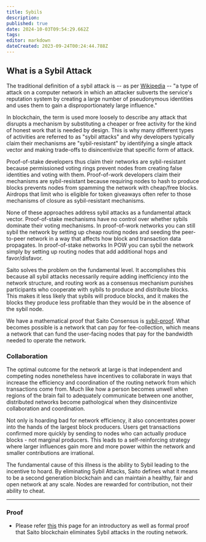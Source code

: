 ```yaml
---
title: Sybils
description: 
published: true
date: 2024-10-03T09:54:29.662Z
tags: 
editor: markdown
dateCreated: 2023-09-24T00:24:44.788Z
---
```


## What is a Sybil Attack

The traditional definition of a sybil attack is -- as per [Wikipedia](https://en.wikipedia.org/wiki/Sybil_attack) -- "a type of attack on a computer network in which an attacker subverts the service's reputation system by creating a large number of pseudonymous identities and uses them to gain a disproportionately large influence."

In blockchain, the term is used more loosely to describe any attack that disrupts a mechanism by substituting a cheaper or free activity for the kind of honest work that is needed by design. This is why many different types of activities are referred to as "sybil attacks" and why developers typically claim their mechanisms are "sybil-resistant" by identifying a single attack vector and making trade-offs to disincentivize that specific form of attack.

Proof-of-stake developers thus claim their networks are sybil-resistant because permissioned voting rings prevent nodes from creating false identities and voting with them. Proof-of-work developers claim their mechanisms are sybil-resistant because requiring nodes to hash to produce blocks prevents nodes from spamming the network with cheap/free blocks. Airdrops that limit who is eligible for token giveaways often refer to those mechanisms of closure as sybil-resistant mechanisms.

None of these approaches address sybil attacks as a fundamental attack vector. Proof-of-stake mechanisms have no control over whether sybils dominate their voting mechanisms. In proof-of-work networks you can still sybil the network by setting up cheap routing nodes and seeding the peer-to-peer network in a way that affects how block and transaction data propagates. In proof-of-stake networks In POW you can sybil the network simply by setting up routing nodes that add additional hops and favor/disfavor.

Saito solves the problem on the fundamental level. It accomplishes this because all sybil attacks necessarily require adding inefficiency into the network structure, and routing work as a consensus mechanism punishes participants who cooperate with sybils to produce and distribute blocks. This makes it less likely that sybils will produce blocks, and it makes the blocks they produce less profitable than they would be in the absence of the sybil node.

We have a mathematical proof that Saito Consensus is [sybil-proof](/consensus/sybil-proof). What becomes possible is a network that can pay for fee-collection, which means a network that can fund the user-facing nodes that pay for the bandwidth needed to operate the network.

### Collaboration

The optimal outcome for the network at large is that independent and competing nodes nonetheless have incentives to collaborate in ways that increase the efficiency and coordination of the routing network from which transactions come from. Much like how a person becomes unwell when regions of the brain fail to adequately communicate between one another, distributed networks become pathological when they disincentivize collaboration and coordination.

Not only is hoarding bad for network efficiency, it also concentrates power into the hands of the largest block producers. Users get transactions confirmed more quickly by sending to nodes who can actually produce blocks - not marginal producers. This leads to a self-reinforcing strategy where larger influences gain more and more power within the network and smaller contributions are irrational.

The fundamental cause of this illness is the ability to Sybil leading to the incentive to hoard. By eliminating Sybil Attacks, Saito defines what it means to be a second generation blockchain and can maintain a healthy, fair and open network at any scale. Nodes are rewarded for contribution, not their ability to cheat.
<hr>

### Proof

- Please refer [this](https://wiki.saito.io/e/en/consensus/sybil-proof) this page for an introductory as well as formal proof that Saito blockchain eliminates Sybil attacks in the routing network.